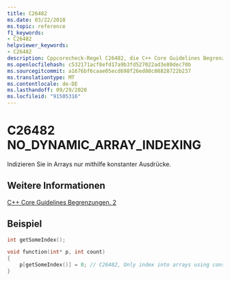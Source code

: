 ```yaml
---
title: C26482
ms.date: 03/22/2018
ms.topic: reference
f1_keywords:
- C26482
helpviewer_keywords:
- C26482
description: Cppcorecheck-Regel C26482, die C++ Core Guidelines Begrenzungen erzwingt. 2
ms.openlocfilehash: c532171acf8efd17a9b3fd527022ad3e80dec70b
ms.sourcegitcommit: a1676bf6caae05ecd698f26ed80c08828722b237
ms.translationtype: MT
ms.contentlocale: de-DE
ms.lasthandoff: 09/29/2020
ms.locfileid: "91505316"
---
```

# <a name="c26482-no_dynamic_array_indexing"></a>C26482 NO_DYNAMIC_ARRAY_INDEXING

Indizieren Sie in Arrays nur mithilfe konstanter Ausdrücke.

## <a name="see-also"></a>Weitere Informationen

[C++ Core Guidelines Begrenzungen. 2](https://github.com/isocpp/CppCoreGuidelines/blob/master/CppCoreGuidelines.md#SS-bounds)

## <a name="example"></a>Beispiel

```cpp
int getSomeIndex();

void function(int* p, int count)
{
    p[getSomeIndex()] = 0; // C26482, Only index into arrays using constant expressions
}
```
